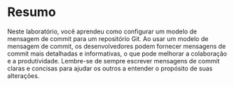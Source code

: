 # Resumo

Neste laboratório, você aprendeu como configurar um modelo de mensagem de commit para um repositório Git. Ao usar um modelo de mensagem de commit, os desenvolvedores podem fornecer mensagens de commit mais detalhadas e informativas, o que pode melhorar a colaboração e a produtividade. Lembre-se de sempre escrever mensagens de commit claras e concisas para ajudar os outros a entender o propósito de suas alterações.

